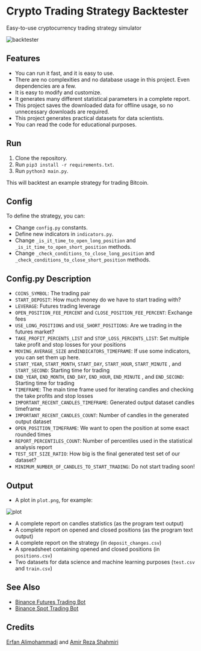 # Crypto Trading Strategy Backtester

Easy-to-use cryptocurrency trading strategy simulator

![backtester](https://user-images.githubusercontent.com/7780269/183315653-e6414494-2341-4a51-a5de-962b3d8366b8.png)

## Features

- You can run it fast, and it is easy to use.
- There are no complexities and no database usage in this project. Even dependencies are a few.
- It is easy to modify and customize.
- It generates many different statistical parameters in a complete report.
- This project saves the downloaded data for offline usage, so no unnecessary downloads are required.
- This project generates practical datasets for data scientists.
- You can read the code for educational purposes.

## Run

1. Clone the repository.
2. Run `pip3 install -r requirements.txt`.
3. Run `python3 main.py`.

This will backtest an example strategy for trading Bitcoin.

## Config

To define the strategy, you can:

- Change `config.py` constants.
- Define new indicators in `indicators.py`.
- Change `_is_it_time_to_open_long_position` and `_is_it_time_to_open_short_position` methods.
- Change `_check_conditions_to_close_long_position` and `_check_conditions_to_close_short_position` methods.

## Config.py Description

- `COINS_SYMBOL`: The trading pair
- `START_DEPOSIT`: How much money do we have to start trading with? 
- `LEVERAGE`: Futures trading leverage
- `OPEN_POSITION_FEE_PERCENT` and `CLOSE_POSITION_FEE_PERCENT`: Exchange fees
- `USE_LONG_POSITIONS` and `USE_SHORT_POSITIONS`: Are we trading in the futures market?
- `TAKE_PROFIT_PERCENTS_LIST` and `STOP_LOSS_PERCENTS_LIST`: Set multiple take profit and stop losses for your positions
- `MOVING_AVERAGE_SIZE` and`INDICATORS_TIMEFRAME`: If use some indicators, you can set them up here.
- `START_YEAR`, `START_MONTH`, `START_DAY`, `START_HOUR`, `START_MINUTE` , and `START_SECOND`: Starting time for trading
- `END_YEAR`, `END_MONTH`, `END_DAY`, `END_HOUR`, `END_MINUTE` , and `END_SECOND`: Starting time for trading
- `TIMEFRAME`: The main time frame used for iterating candles and checking the take profits and stop losses
- `IMPORTANT_RECENT_CANDLES_TIMEFRAME`: Generated output dataset candles timeframe
- `IMPORTANT_RECENT_CANDLES_COUNT`: Number of candles in the generated output dataset
- `OPEN_POSITION_TIMEFRAME`: We want to open the position at some exact rounded times
- `REPORT_PERCENTILES_COUNT`: Number of percentiles used in the statistical analysis report
- `TEST_SET_SIZE_RATIO`: How big is the final generated test set of our dataset?
- `MINIMUM_NUMBER_OF_CANDLES_TO_START_TRADING`: Do not start trading soon!

## Output

- A plot in `plot.png`, for example:

![plot](https://user-images.githubusercontent.com/7780269/183297991-5bfc0537-138d-4d8b-909c-f6272538ff59.png)
- A complete report on candles statistics (as the program text output)
- A complete report on opened and closed positions (as the program text output)
- A complete report on the strategy (in `deposit_changes.csv`)
- A spreadsheet containing opened and closed positions (in `positions.csv`)
- Two datasets for data science and machine learning purposes (`test.csv` and `train.csv`)

## See Also

- [Binance Futures Trading Bot](https://github.com/erfaniaa/binance-futures-trading-bot)
- [Binance Spot Trading Bot](https://github.com/smzerehpoush/binance-spot-trading-bot)

## Credits

[Erfan Alimohammadi](https://github.com/Erfaniaa) and [Amir Reza Shahmiri](https://github.com/Amirrezashahmiri)
